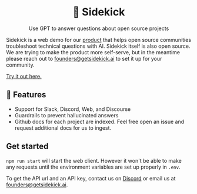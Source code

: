 <h1 align="center">
🤖 Sidekick
</h1>

<p align="center">
  <p align="center">Use GPT to answer questions about open source projects</p>
</p>

Sidekick is a web demo for our [product](https://github.com/getbuff/Buff) that helps open source communities troubleshoot technical questions with AI. Sidekick itself is also open source. We are trying to make the product more self-serve, but in the meantime please reach out to founders@getsidekick.ai to set it up for your community.

[Try it out here.](https://sidekick-web.vercel.app/)


## 💎 Features
- Support for Slack, Discord, Web, and Discourse
- Guardrails to prevent hallucinated answers
- Github docs for each project are indexed. Feel free open an issue and request additional docs for us to ingest.


## Get started
`npm run start` will start the web client. However it won't be able to make any requests until the environment variables are set up properly in `.env`. 

To get the API url and an API key, contact us on [Discord](https://discord.gg/dYXkQrkDVt) or email us at founders@getsidekick.ai.
